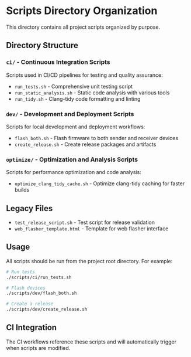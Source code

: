# Scripts Directory Organization

This directory contains all project scripts organized by purpose.

## Directory Structure

### `ci/` - Continuous Integration Scripts
Scripts used in CI/CD pipelines for testing and quality assurance:
- `run_tests.sh` - Comprehensive unit testing script
- `run_static_analysis.sh` - Static code analysis with various tools
- `run_tidy.sh` - Clang-tidy code formatting and linting

### `dev/` - Development and Deployment Scripts
Scripts for local development and deployment workflows:
- `flash_both.sh` - Flash firmware to both sender and receiver devices
- `create_release.sh` - Create release packages and artifacts

### `optimize/` - Optimization and Analysis Scripts
Scripts for performance optimization and code analysis:
- `optimize_clang_tidy_cache.sh` - Optimize clang-tidy caching for faster builds

## Legacy Files
- `test_release_script.sh` - Test script for release validation
- `web_flasher_template.html` - Template for web flasher interface

## Usage

All scripts should be run from the project root directory. For example:
```bash
# Run tests
./scripts/ci/run_tests.sh

# Flash devices
./scripts/dev/flash_both.sh

# Create a release
./scripts/dev/create_release.sh
```

## CI Integration

The CI workflows reference these scripts and will automatically trigger when scripts are modified.